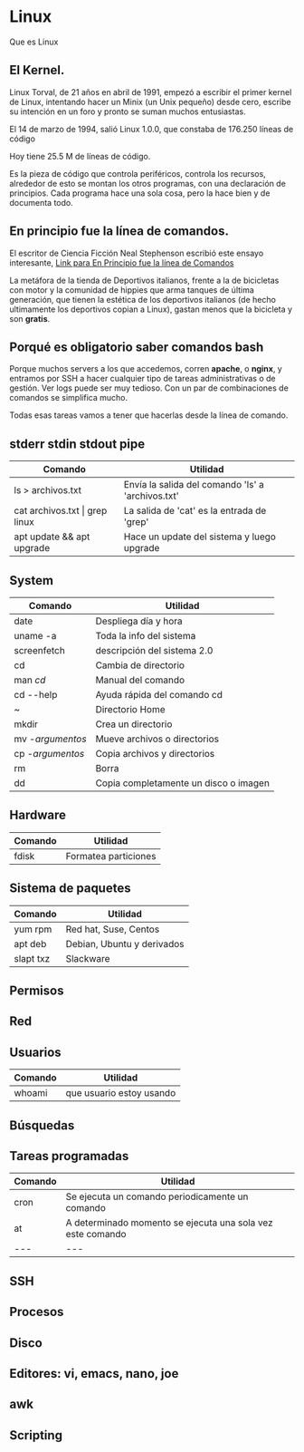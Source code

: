 # Linux
Que es Linux

## El Kernel.

Linux Torval, de  21 años en abril de 1991, empezó a escribir el primer kernel de Linux, intentando hacer un Minix (un Unix pequeño) desde cero, escribe su intención en un foro y pronto se suman muchos entusiastas.  

El 14 de marzo de 1994, salió Linux 1.0.0, que constaba de 176.250 líneas de código

Hoy tiene 25.5 M de líneas de código.

Es la pieza de código que controla periféricos, controla los recursos, alrededor de esto se montan los otros programas, con una declaración de principios.  Cada programa hace una sola cosa, pero la hace bien y de documenta todo.

## En principio fue la línea de comandos.

El escritor de Ciencia Ficción Neal Stephenson escribió este ensayo interesante, 
[Link para En Principio fue la línea de Comandos](https://www.holaebook.com/book/neal-stephenson-en-el-principio-fue-la-linea-de-comandos.html)

La metáfora de la tienda de Deportivos italianos, frente a la de bicicletas con motor y la comunidad de hippies que arma tanques de última generación, que tienen la estética de los deportivos italianos (de hecho ultimamente los deportivos copian a Linux), gastan menos que la bicicleta y son **gratis**.

## Porqué es obligatorio saber comandos bash

Porque muchos servers a los que accedemos, corren **apache**, o **nginx**, y entramos por SSH a hacer cualquier tipo de tareas administrativas o de gestión.  Ver logs puede ser muy tedioso.  Con un par de combinaciones de comandos se simplifica mucho.

Todas esas tareas vamos a tener que hacerlas desde la línea de comando.

## stderr stdin stdout pipe 
|Comando|Utilidad|
|---|---|
|ls > archivos.txt|Envía la salida del comando 'ls' a 'archivos.txt' |
|cat archivos.txt \| grep linux|La salida de 'cat' es la entrada de 'grep'|
|apt update && apt upgrade |Hace un update del sistema y luego upgrade|



## System
|Comando|Utilidad|
|---|---|
|date|Despliega día y hora|
|uname -a|Toda la info del sistema|
|screenfetch|descripción del sistema 2.0|
|cd|Cambia de directorio|
|man *cd*|Manual del comando|
|cd --help|Ayuda rápida del comando cd|
|~|Directorio Home|
|mkdir|Crea un directorio|
|mv -*argumentos*|Mueve archivos o directorios|
|cp -*argumentos*|Copia archivos y directorios|
|rm|Borra|
|dd|Copia completamente un disco o imagen|

## Hardware
|Comando|Utilidad|
|---|---|
|fdisk|Formatea particiones|

## Sistema de paquetes
|Comando|Utilidad|
|---|---|
|yum rpm|Red hat, Suse, Centos|
|apt deb|Debian, Ubuntu y derivados|
|slapt txz|Slackware|

## Permisos

## Red

## Usuarios
|Comando|Utilidad|
|---|---|
|whoami|que usuario estoy usando|

## Búsquedas

## Tareas programadas
|Comando|Utilidad|
|---|---|
|cron|Se ejecuta un comando periodicamente un comando|
|at|A determinado momento se ejecuta una sola vez este comando|
|---|---|


## SSH

## Procesos

## Disco


## Editores: vi, emacs, nano, joe

## awk

## Scripting